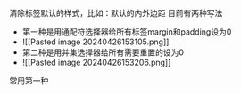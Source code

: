 清除标签默认的样式，比如：默认的内外边距
目前有两种写法
- 第一种是用通配符选择器给所有标签margin和padding设为0
- ![[Pasted image 20240426153105.png]]
- 第二种是用并集选择器给所有需要重置的设为0
- ![[Pasted image 20240426153206.png]]

常用第一种